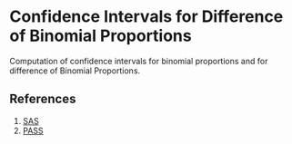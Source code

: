 # Confidence Intervals for Difference of Binomial Proportions

Computation of confidence intervals for binomial proportions and for difference of Binomial Proportions.

## References

1. <a name="ref1"></a> [SAS](https://www.lexjansen.com/wuss/2016/127_Final_Paper_PDF.pdf)
2. <a name="ref2"></a> [PASS](https://ncss-wpengine.netdna-ssl.com/wp-content/themes/ncss/pdf/Procedures/PASS/Confidence_Intervals_for_the_Difference_Between_Two_Proportions.pdf)
